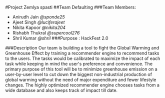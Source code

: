 #Project Zemlya spasti
##Team Defaulting 
###Team Members:
* Anirudh Jain _@sponde25_
* Ajeet Singh _@luciferajeet_
* Nikita Kapoor _@nikita204_
* Rishabh Thukral _@supercool276_
* Shril Kumar _@shril_
###Purpose : HackFest 2.0

###Description
Our team is building a tool to fight the Global Warming and Greenhouse Effect by training a recommender engine to recommend tasks to the users. The tasks would be calibrated to maximize the impact of each task while keeping in mind the user's preference and convenience. The primary purpose of this tool will be to minimize greenhouse emission on a user-by-user level to cut down the biggest non-industrial production of global warming without the need of major expenditure and fewer lifestyle changes. The highly optimized recommender engine chooses tasks from a wide database and also keeps track of impact till date.

